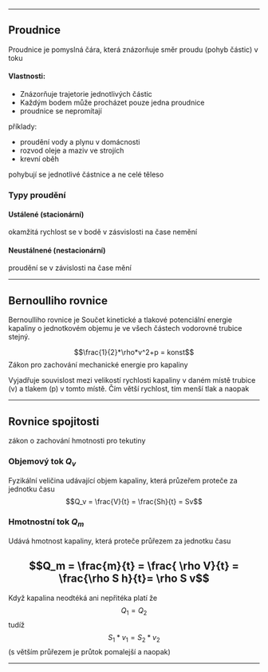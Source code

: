 

-----
## Proudnice
Proudnice je pomyslná čára, která znázorňuje směr proudu (pohyb částic) v toku

#### Vlastnosti:
- Znázorňuje trajetorie jednotlivých částic
- Každým bodem může procházet pouze jedna proudnice
- proudnice se nepromítají


příklady:
- proudění vody a plynu v domácnosti
- rozvod oleje a maziv ve strojích
- krevní oběh

pohybují se jednotlivé částnice a ne celé těleso

### Typy proudění
#### Ustálené (stacionární)
okamžitá rychlost se v bodě v zásvislosti na čase nemění

#### Neustálnené (nestacionární)
proudění se v závislosti na čase mění



-----

## Bernoulliho rovnice
Bernoulliho rovnice je Součet kinetické a tlakové potenciální energie kapaliny o jednotkovém objemu je ve všech částech vodorovné trubice stejný.


$$\frac{1}{2}*\rho*v^2+p = konst$$
Zákon pro zachování mechanické energie pro kapaliny

Vyjadřuje souvislost mezi velikostí rychlosti kapaliny v daném místě trubice (v) a tlakem (p) v tomto místě. Čím větší rychlost, tím menší tlak a naopak

---

## Rovnice spojitosti
zákon o zachování hmotnosti pro tekutiny

### Objemový tok $Q_v$
Fyzikální veličina udávající objem kapaliny, která průzeřem proteče za jednotku času
$$Q_v = \frac{V}{t} = \frac{Sh}{t} = Sv$$
### Hmotnostní tok $Q_m$
Udává hmotnost kapaliny, která proteče průřezem za jednotku času

$$Q_m = \frac{m}{t} = \frac{ \rho V}{t} = \frac{\rho S h}{t}= \rho S v$$
---
Když kapalina neodtéká ani nepřitéka platí že 
$$Q_1 = Q_2$$
tudíž
$$S_1 *v_1 = S_2 *v_2$$
(s větším průřezem je průtok pomalejší a naopak)


---